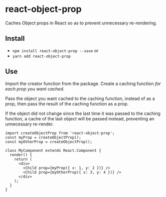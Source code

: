 # react-object-prop
Caches Object props in React so as to prevent unnecessary re-rendering.

## Install
* `npm install react-object-prop --save` or
* `yarn add react-object-prop`

## Use
Import the creator function from the package. Create a caching function _for each prop you want cached_.

Pass the object you want cached to the caching function, instead of as a prop, then pass the result of the caching function as a prop.

If the object did not change since the last time it was passed to the caching function, a cache of the last object will be passed instead, preventing an unnecessary re-render.

```JS
import createObjectProp from 'react-object-prop';
const myProp = createObjectProp();
const myOtherProp = createObjectProp();

class MyComponent extends React.Component {
  render() {
    return (
      <div>
        <Child prop={myProp({ x: 1, y: 2 })} />
        <Child prop={myOtherProp({ x: 3, y: 4 })} />
      </div>
    );
  }
}
```
